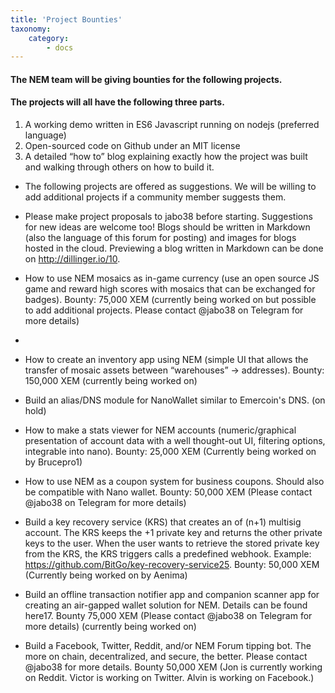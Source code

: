 ```yaml
---
title: 'Project Bounties'
taxonomy:
    category:
        - docs
---
```


#### The NEM team will be giving bounties for the following projects. 
#### The projects will all have the following three parts.

1. A working demo written in ES6 Javascript running on nodejs (preferred language)
2. Open-sourced code on Github under an MIT license
3. A detailed “how to” blog explaining exactly how the project was built and walking through others on how to build it.

* The following projects are offered as suggestions. We will be willing to add additional projects if a community member suggests them.

* Please make project proposals to jabo38 before starting. Suggestions for new ideas are welcome too! Blogs should be written in Markdown (also the language of this forum for posting) and images for blogs hosted in the cloud. Previewing a blog written in Markdown can be done on http://dillinger.io/10.

* How to use NEM mosaics as in-game currency (use an open source JS game and reward high scores with mosaics that can be exchanged for badges). Bounty: 75,000 XEM (currently being worked on but possible to add additional projects. Please contact @jabo38 on Telegram for more details)
* 
* How to create an inventory app using NEM (simple UI that allows the transfer of mosaic assets between “warehouses” -> addresses). Bounty: 150,000 XEM (currently being worked on)

* Build an alias/DNS module for NanoWallet similar to Emercoin's DNS. (on hold)

* How to make a stats viewer for NEM accounts (numeric/graphical presentation of account data with a well thought-out UI, filtering options, integrable into nano). Bounty: 25,000 XEM (Currently being worked on by Brucepro1)

* How to use NEM as a coupon system for business coupons. Should also be compatible with Nano wallet. Bounty: 50,000 XEM (Please contact @jabo38 on Telegram for more details)

* Build a key recovery service (KRS) that creates an of (n+1) multisig account. The KRS keeps the +1 private key and returns the other private keys to the user. When the user wants to retrieve the stored private key from the KRS, the KRS triggers calls a predefined webhook. Example: https://github.com/BitGo/key-recovery-service25. Bounty: 50,000 XEM (Currently being worked on by Aenima)

* Build an offline transaction notifier app and companion scanner app for creating an air-gapped wallet solution for NEM. Details can be found here17. Bounty 75,000 XEM (Please contact @jabo38 on Telegram for more details) (currently being worked on)

* Build a Facebook, Twitter, Reddit, and/or NEM Forum tipping bot. The more on chain, decentralized, and secure, the better. Please contact @jabo38 for more details. Bounty 50,000 XEM (Jon is currently working on Reddit. Victor is working on Twitter. Alvin is working on Facebook.)
